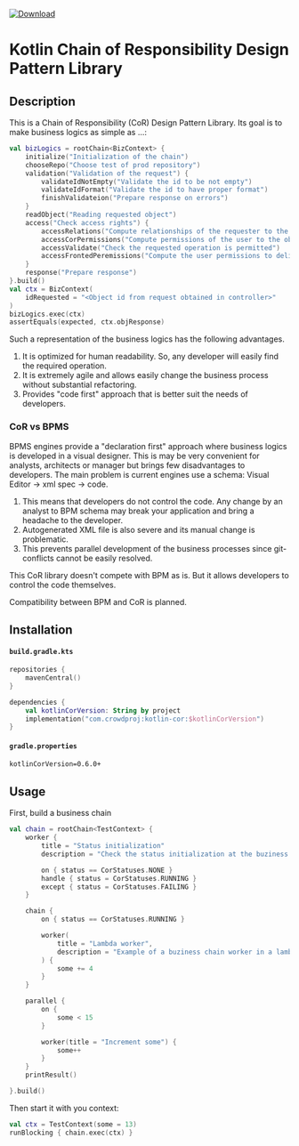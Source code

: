 [![Download](https://img.shields.io/maven-central/v/com.crowdproj/kotlin-cor)](https://search.maven.org/artifact/com.crowdproj/kotlin-cor)

# Kotlin Chain of Responsibility Design Pattern Library

## Description

This is a Chain of Responsibility (CoR) Design Pattern Library. Its goal is to make business logics as simple as ...:

```kotlin
val bizLogics = rootChain<BizContext> {
    initialize("Initialization of the chain")
    chooseRepo("Choose test of prod repository")
    validation("Validation of the request") {
        validateIdNotEmpty("Validate the id to be not empty")
        validateIdFormat("Validate the id to have proper format")
        finishValidateion("Prepare response on errors")
    }
    readObject("Reading requested object")
    access("Check access rights") {
        accessRelations("Compute relationships of the requester to the object")
        accessCorPermissions("Compute permissions of the user to the object")
        accessValidate("Check the requested operation is permitted")
        accessFrontedPeremissions("Compute the user permissions to deliver to frontend")
    }
    response("Prepare response")
}.build()
val ctx = BizContext(
    idRequested = "<Object id from request obtained in controller>"
)
bizLogics.exec(ctx)
assertEquals(expected, ctx.objResponse)
```

Such a representation of the business logics has the following advantages.

1. It is optimized for human readability. So, any developer will easily find the required operation.
2. It is extremely agile and allows easily change the business process without substantial refactoring.
3. Provides "code first" approach that is better suit the needs of developers.

### CoR vs BPMS

BPMS engines provide a "declaration first" approach where business logics is developed in a visual designer. This is
may be very convenient for analysts, architects or manager but brings few disadvantages to developers. The main problem
is current engines use a schema: Visual Editor -> xml spec -> code.

1. This means that developers do not control the code. Any change by an analyst to BPM schema may break your application
   and bring a headache to the developer.
2. Autogenerated XML file is also severe and its manual change is problematic.
3. This prevents parallel development of the business processes since git-conflicts cannot be easily resolved.

This CoR library doesn't compete with BPM as is. But it allows developers to control the code themselves.

Compatibility between BPM and CoR is planned.

## Installation

#### **`build.gradle.kts`**

```kotlin
repositories {
    mavenCentral()
}

dependencies {
    val kotlinCorVersion: String by project
    implementation("com.crowdproj:kotlin-cor:$kotlinCorVersion")
}
```

#### **`gradle.properties`**

```properties
kotlinCorVersion=0.6.0+
```

## Usage

First, build a business chain

```kotlin
val chain = rootChain<TestContext> {
    worker {
        title = "Status initialization"
        description = "Check the status initialization at the buziness chain start"

        on { status == CorStatuses.NONE }
        handle { status = CorStatuses.RUNNING }
        except { status = CorStatuses.FAILING }
    }

    chain {
        on { status == CorStatuses.RUNNING }

        worker(
            title = "Lambda worker",
            description = "Example of a buziness chain worker in a lambda form"
        ) {
            some += 4
        }
    }

    parallel {
        on {
            some < 15
        }

        worker(title = "Increment some") {
            some++
        }
    }
    printResult()

}.build()
```

Then start it with you context:

```kotlin
val ctx = TestContext(some = 13)
runBlocking { chain.exec(ctx) }
```
